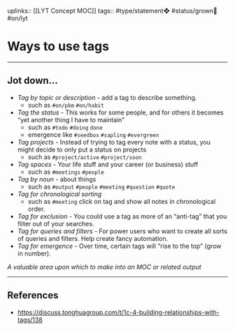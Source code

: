uplinks:: [[LYT Concept MOC]]
tags:: #type/statement❖  #status/grown🌳  #on/lyt 

# Ways to use tags
---
## Jot down...
- *Tag by topic or description* - add a tag to describe something.
	- such as `#on/pkm` `#on/habit`
- *Tag the status* - This works for some people, and for others it becomes “yet another thing I have to maintain”
	- such as `#todo` `#doing` `done`
	- emergence like `#seedbox` `#sapling` `#evergreen`
- *Tag projects* - Instead of trying to tag every note with a status, you might decide to only put a status on projects
	- such as `#project/active` `#project/soon`
- *Tag spaces* - Your life stuff and your career (or business) stuff
	- such as `#meetings` `#people`
- *Tag by noun* - about things
	- such as `#output` `#people` `#meeting` `#question` `#quote`
- *Tag for chronological sorting*
	- such as `#meeting` click on tag and show all notes in chronological order.
- *Tag for exclusion* - You could use a tag as more of an “anti-tag” that you filter out of your searches.
- *Tag for queries and filters* - For power users who want to create all sorts of queries and filters. Help create fancy automation.
- *Tag for emergence* - Over time, certain tags will “rise to the top” (grow in number).

*A valuable area upon which to make into an MOC or related output*

---
## References
- https://discuss.tonghuagroup.com/t/1c-4-building-relationships-with-tags/138